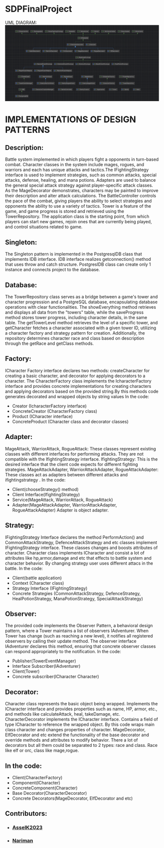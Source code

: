 # SDPFinalProject

UML DIAGRAM:
 ![UML DIAGRAM](UML.png?raw=true)

# IMPLEMENTATIONS OF DESIGN PATTERNS
## Description:
Battle system implemented in which players fight a opponents in turn-based combat. Character classes in the system include mages, rogues, and warriors and each has unique attacks and tactics.The IFightingStrategy interface is used to implement strategies, such as common attacks, special attacks, defense, healing, and mana potions. Adapters are used to balance the general special attack strategy against player-specific attack classes. As the MageDecorator demonstrates, characters may be painted to improve their description and alter attack calculations. The BattleController controls the pace of the combat, giving players the ability to select strategies and opponents the ability to use a variety of tactics. Tower is a feature of the game, and game progress is stored and retrieved using the TowerRepository. The application class is the starting point, from which players can start new games, rejoin ones that are currently being played, and control situations related to game.

## Singleton:
The Singleton pattern is implemented in the PostgresqlDB class that implements IDB interface. IDB interface realizes getconnection() method that uses throw and catch structure. PostgresIDB class can create only 1 instance and connects project to the database. 

## Database: 
The TowerRepository class serves as a bridge between a game's tower and character progression and a PostgreSQL database, encapsulating database operations with clear functionalities. The showEverything method retrieves and displays all data from the "towers" table, while the saveProgress method stores tower progress, including character details, in the same table. The getTowerLevel method retrieves the level of a specific tower, and getCharacter fetches a character associated with a given tower ID, utilizing a character factory and strategy pattern for creation. Additionally, the repository determines character race and class based on description through the getRace and getClass methods.


## Factory:
ICharacter Factory interface declares two methods: createCharacter for creating a basic character, and decorator for applying decorators to a character. The CharacterFactory class implements the IcharacterFactory interface and provides concrete implementations for creating characters and applying decorators based on the provided string.By this methods code generates decorated and wrapped objects by string values 
In the code:
* Creator (IcharacterFactory interface)
*	ConcreteCreator (CharacterFactory class)
*	Product (IСharacter interface)
*	ConcreteProduct (Character class and decorator classes)

## Adapter:
MageAttack, WarriorAttack, RogueAttack: These classes represent existing classes with different interfaces for performing attacks. They are not compatible with the IfightingStrategy interface. IfightingStrategy: This is the desired interface that the client code expects for different fighting strategies. MageAttackAdapter, WarriorAttackAdapter, RogueAttackAdapter: These classes act as adapters between different attacks and ifightingstrategy . 
In the code:
*	Client(chooseStrategy() method)
*	Client Interface(IfightingStrategy)
* Service(MageAttack, WarriorAttack, RogueAttack)
*	Adapter(MageAttackAdapter, WarriorAttackAdapter, RogueAttackAdapter)
Adapter is object adapter.

## Strategy:
IFightingStrategy Interface declares the method PerformAction() and CommonAttackStrategy, DefenceAttackStrategy and etc classes implement  IFightingStrategy interface. These classes changes and boosts attributes of character.  Character class implements ICharacter and consist a lot of attributes like hp,armor,damage and etc that effects to battle system and character behavior.  By changing strategy user uses different attacs in the battle.
In the code:
*	Client(battle application)
*	Context (Character class)
*	Strategy Interface (IFightingStrategy)
*	Concrete Strategies (CommonAttackStrategy, DefenceStrategy, HealPotionStrategy, ManaPotionStrategy, SpecialAttackStrategy)

## Observer:
The provided code implements the Observer Pattern, a behavioral design pattern, where a  Tower maintains a list of observers IAdventurer. When Tower has change (such as reaching a new level), it notifies all registered observers by calling their update method. The observer interface IAdventurer declares this method, ensuring that concrete observer classes can respond appropriately to the notification.
In the code:
*	Publisher(TowerEventManager)
*	Interface Subscriber(IAdventurer)
*	Client(Tower)
*	Concrete subscriber(ICharacter Character)

## Decorator:
Character class represents the basic object being wrapped. Implements the ICharacter interface and provides properties such as name, HP, armor, etc., and methods like calculateAttack, heal, takeDamage, etc. CharacterDecorator implements the ICharacter interface. Contains a field of type ICharacter to reference the wrapped object.  By this code wraps main class character and changes properties of character. MageDecorator, ElfDecorator and etc extend the functionality of the base decorator and override methods and attributes to modify behavior. 
There a lot of decorators but all them could be separated to 2 types: race and class. Race like elf or orc, class like mage,rogue.

## In the code:
*	Client(CharacterFactory)
*	Component(ICharacter)
*	ConcreteComponent(Character)
*	Base Decorator(CharacterDecorator)
*	Concrete Decorators(MageDecorator, ElfDecorator and etc)

## Contributors:
* ### [AsselK2023](https://github.com/AsselK2023)
* ### [Nariman](https://github.com/Narimannmn)
